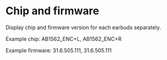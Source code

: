 # Chip and firmware

Display chip and firmware version for each earbuds separately.

Example chip: AB1562_ENC+L, AB1562_ENC+R

Example firmware: 31.6.505.111, 31.6.505.111

